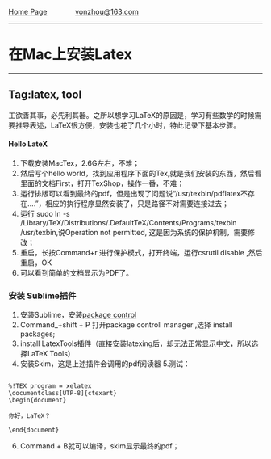 [Home Page](http://github.com/vonzhou/Blog)       ` ` ` ` ` ` ` ` ` `[vonzhou@163.com](http://weibo.com/u/3212472250)

---
# 在Mac上安装Latex 
---
Tag:latex, tool
---

工欲善其事，必先利其器。之所以想学习LaTeX的原因是，学习有些数学的时候需要推导表述，LaTeX很方便，安装也花了几个小时，特此记录下基本步骤。


#### Hello LateX

1. 下载安装MacTex，2.6G左右，不难；
2. 然后写个hello world，找到应用程序下面的Tex,就是我们安装的东西，然后看里面的文档First，打开TexShop，操作一番，不难；
3. 运行排版可以看到最终的pdf，但是出现了问题说“/usr/texbin/pdflatex不存在....”，相应的执行程序显然安装了，只是路径不对需要连接过去；
4. 运行 sudo ln -s /Library/TeX/Distributions/.DefaultTeX/Contents/Programs/texbin   /usr/texbin,说Operation not permitted, 这是因为系统的保护机制，需要修改；
5. 重启，长按Command+r 进行保护模式，打开终端，运行csrutil disable ,然后重启，OK
6. 可以看到简单的文档显示为PDF了。


### 安装 Sublime插件

1. 安装Sublime，安装[package control](https://packagecontrol.io/installation#st2)
2. Command_+shift + P 打开package controll manager ,选择 install packages;
3. install LatexTools插件（直接安装latexing后，却无法正常显示中文，所以选择LaTeX Tools）
4. 安装Skim，这是上述插件会调用的pdf阅读器
5.测试：
```
 
%!TEX program = xelatex
\documentclass[UTP-8]{ctexart}
\begin{document}

你好，LaTeX？

\end{document}

```

6. Command + B就可以编译，skim显示最终的pdf；



[]()
![]()
